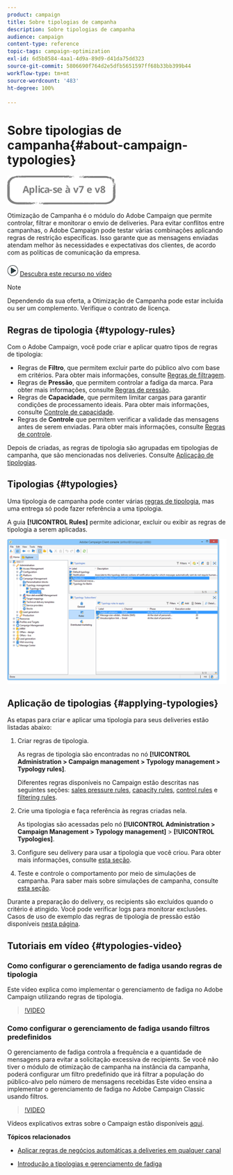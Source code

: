 ```yaml
---
product: campaign
title: Sobre tipologias de campanha
description: Sobre tipologias de campanha
audience: campaign
content-type: reference
topic-tags: campaign-optimization
exl-id: 6d5b8584-4aa1-4d9a-89d9-d41da75dd323
source-git-commit: 5806690f764d2e5dfb5651597ff68b33bb399b44
workflow-type: tm+mt
source-wordcount: '483'
ht-degree: 100%

---
```


# Sobre tipologias de campanha{#about-campaign-typologies}

![](../../assets/common.svg)

Otimização de Campanha é o módulo do Adobe Campaign que permite controlar, filtrar e monitorar o envio de deliveries. Para evitar conflitos entre campanhas, o Adobe Campaign pode testar várias combinações aplicando regras de restrição específicas. Isso garante que as mensagens enviadas atendam melhor às necessidades e expectativas dos clientes, de acordo com as políticas de comunicação da empresa.

![](assets/do-not-localize/how-to-video.png) [Descubra este recurso no vídeo](#typologies-video)

>[!NOTE]
>
>Dependendo da sua oferta, a Otimização de Campanha pode estar incluída ou ser um complemento. Verifique o contrato de licença.

## Regras de tipologia {#typology-rules}

Com o Adobe Campaign, você pode criar e aplicar quatro tipos de regras de tipologia:

* Regras de **Filtro**, que permitem excluir parte do público alvo com base em critérios. Para obter mais informações, consulte [Regras de filtragem](filtering-rules.md).
* Regras de **Pressão**, que permitem controlar a fadiga da marca. Para obter mais informações, consulte [Regras de pressão](pressure-rules.md).
* Regras de **Capacidade**, que permitem limitar cargas para garantir condições de processamento ideais. Para obter mais informações, consulte [Controle de capacidade](consistency-rules.md#controlling-capacity).
* Regras de **Controle** que permitem verificar a validade das mensagens antes de serem enviadas. Para obter mais informações, consulte [Regras de controle](control-rules.md).

Depois de criadas, as regras de tipologia são agrupadas em tipologias de campanha, que são mencionadas nos deliveries. Consulte [Aplicação de tipologias](#applying-typologies).

## Tipologias {#typologies}

Uma tipologia de campanha pode conter várias [regras de tipologia](#typology-rules), mas uma entrega só pode fazer referência a uma tipologia.

A guia **[!UICONTROL Rules]** permite adicionar, excluir ou exibir as regras de tipologia a serem aplicadas.

![](assets/campaign_opt_rules_tab.png)

## Aplicação de tipologias {#applying-typologies}

As etapas para criar e aplicar uma tipologia para seus deliveries estão listadas abaixo:

1. Criar regras de tipologia.

   As regras de tipologia são encontradas no nó **[!UICONTROL Administration > Campaign management > Typology management > Typology rules]**.

   Diferentes regras disponíveis no Campaign estão descritas nas seguintes seções: [sales pressure rules](pressure-rules.md), [capacity rules](consistency-rules.md#controlling-capacity), [control rules](control-rules.md) e [filtering rules](filtering-rules.md).

1. Crie uma tipologia e faça referência às regras criadas nela.

   As tipologias são acessadas pelo nó **[!UICONTROL Administration > Campaign Management > Typology management]** > **[!UICONTROL Typologies]**.

1. Configure seu delivery para usar a tipologia que você criou. Para obter mais informações, consulte [esta seção](applying-rules.md#applying-a-typology-to-a-delivery).
1. Teste e controle o comportamento por meio de simulações de campanha. Para saber mais sobre simulações de campanha, consulte [esta seção](campaign-simulations.md).

Durante a preparação do delivery, os recipients são excluídos quando o critério é atingido. Você pode verificar logs para monitorar exclusões. Casos de uso de exemplo das regras de tipologia de pressão estão disponíveis [nesta página](pressure-rules.md#use-cases-on-pressure-rules).

## Tutoriais em vídeo {#typologies-video}

### Como configurar o gerenciamento de fadiga usando regras de tipologia

Este vídeo explica como implementar o gerenciamento de fadiga no Adobe Campaign utilizando regras de tipologia.

>[!VIDEO](https://video.tv.adobe.com/v/25090?quality=12)

### Como configurar o gerenciamento de fadiga usando filtros predefinidos

O gerenciamento de fadiga controla a frequência e a quantidade de mensagens para evitar a solicitação excessiva de recipients. Se você não tiver o módulo de otimização de campanha na instância da campanha, poderá configurar um filtro predefinido que irá filtrar a população do público-alvo pelo número de mensagens recebidas
Este vídeo ensina a implementar o gerenciamento de fadiga no Adobe Campaign Classic usando filtros.

>[!VIDEO](https://video.tv.adobe.com/v/25091?quality=12)

Vídeos explicativos extras sobre o Campaign estão disponíveis [aqui](https://experienceleague.adobe.com/docs/campaign-classic-learn/tutorials/overview.html?lang=pt-BR).

**Tópicos relacionados**

* [Aplicar regras de negócios automáticas a deliveries em qualquer canal](https://helpx.adobe.com/br/campaign/kb/simplifying-campaign-management-acc.html#Applyautomaticbusinessrulestodeliveriesonanychannel)

* [Introdução a tipologias e gerenciamento de fadiga](pressure-rules.md)

